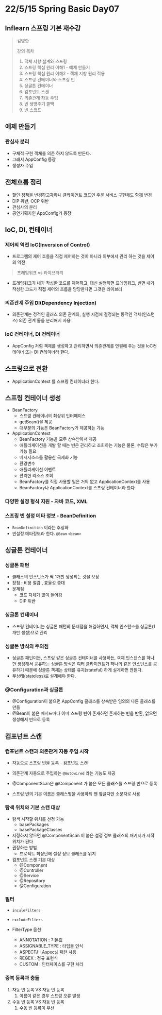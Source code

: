 # 22/5/15 Spring Basic Day07

## Inflearn 스프링 기본 재수강

> 김영한
>
> 강의 목차
>
> 1. 객체 지향 설계와 스프링
> 2. 스프링 핵심 원리 이해1 - 예제 만들기
> 3. 스프링 핵심 원리 이해2 - 객체 지향 원리 적용
> 4. 스프링 컨테이너와 스프링 빈
> 5. 싱글톤 컨테이너
> 6. 컴포넌트 스캔
> 7. 의존관계 자동 주입
> 8. 빈 생명주기 콜백
> 9. 빈 스코프

## 예제 만들기

### 관심사 분리

- 구체적 구현 객체를 의존 하지 않도록 만든다.
- 그래서 AppConfig 등장
- 생성자 주입

## 전체흐름 정리

- 할인 정책을 변경하고자하니 클라이언트 코드인 주문 서비스 구현체도 함께 변경
- DIP 위반, OCP 위반
- 관심사의 분리
- 공연기획자인 AppConfig가 등장

## IoC, DI, 컨테이너

### 제어의 역전 IoC(Inversion of Control)

- 프로그램의 제어 흐름을 직접 제어하는 것이 아니라 외부에서 관리 하는 것을 제어의 역전

> 프레임워크 vs 라이브러리

- 프레임워크가 내가 작성한 코드를 제어하고, 대신 실행하면 프레임워크, 반면 내가 작성한 코드가 직접 제어의 흐름을 담당한다면 그것은 라이브러

### 의존관계 주입 DI(Dependency Injection)

- 의존관계는 정적인 클래스 의존 관계와, 실행 시점에 결정되는 동적인 객체(인스턴스) 의존 관계 둘을 분리해서 사용

### IoC 컨테이너, DI 컨테이너

- AppConfig 처럼 객체를 생성하고 관리하면서 의존관계를 연결해 주는 것을 IoC컨테이너 또는 DI 컨테이너라 한다.

## 스프링으로 전환

- ApplicationContext 를 스프링 컨테이너라 한다.

## 스프링 컨테이너 생성

- BeanFactory
  - 스프링 컨테이너의 최상위 인터페이스
  - getBean()을 제공
  - 대부분의 기능은 BeanFactory가 제공하는 기능
- ApplicationContext
  - BeanFactory 기능을 모두 상속받아서 제공
  - 애플리케이션을 개발 할 때는 빈은 관리하고 조회하는 기능은 물론, 수많은 부가기능 필요
  - 메시지소스를 활용한 국제화 기능
  - 환경변수
  - 애플리케이션 이벤트
  - 편리한 리소스 조회
  - BeanFactory를 직접 사용할 일은 거의 없고 ApplicationContext를 사용
  - BeanFactory나 ApplicationContext를 스프링 컨테이너라 한다.

### 다양한 설정 형식 지원 - 자바 코드, XML

### 스프링 빈 설정 메타 정보 - BeanDefinition

- `BeanDefinition` 이라는 추상화
- 빈설정 메타정보라 한다. `@Bean`  `<bean>`

## 싱글톤 컨테이너

### 싱글톤 패턴

- 클래스의 인스턴스가 딱 1개만 생성되는 것을 보장
- 장점 : 비용 절감 , 효율성 증대
- 문제점
  - 코드 자체가 많이 들어감
  - DIP 위반

### 싱글톤 컨테이너

- 스프링 컨테이너는 싱글톤 패턴의 문제점을 해결하면서, 객체 인스턴스를 싱글톤(1개만 생성)으로 관리

### 싱글톤 방식의 주의점

- 싱글톤 패턴이든, 스프링 같은 싱글톤 컨테이너를 사용하든, 객체 인스턴스를 하나만 생성해서 공유하는 싱글톤 방식은 여러 클라이언트가 하나의 같은 인스턴스를 공유하기 때문에 싱글톤 객체는 상태를 유지(stateful) 하게 설계하면 안된다.
- 무상태(stateless)로 설계해야 한다.

### @Configuration과 싱글톤

- @Configuration이 붙으면 AppConfig 클래스를 상속받은 임의의 다른 클래스를 만듦
- @Bean이 붙은 메서드마다 이미 스프링 빈이 존재하면 존재하는 빈을 반환, 없으면 생성해서 빈으로 등록

## 컴포넌트 스캔

### 컴포넌트 스캔과 의존관계 자동 주입 시작

- 자동으로 스프링 빈을 등록 - 컴포넌트 스캔
- 의존관계 자동으로 주입하는 `@Autowired` 라는 기능도 제공

- @ComponentScan은 @Component 가 붙은 모든 클래스를 스프링 빈으로 등록
- 스프링 빈의 기본 이름은 클래스명을 사용하되 맨 앞글자만 소문자로 사용

### 탐색 위치와 기본 스캔 대상

- 탐색 시작할 위치를 선정 가능
  - basePackages
  - basePackageClasses 
- 지정하지 않으면 @ComponentScan 이 붙은 설정 정보 클래스의 패키지가 시작 위치가 된다
- 권장하는 방법
  - 프로젝트 최상단에 설정 정보 클래스를 위치
- 컴포넌트 스캔 기본 대상
  - @Component 
  - @Controller
  - @Service
  - @Repository
  - @Configuration

### 필터

- `inculeFilters`
- `excludeFilters`

- FilterType 옵션
  - ANNOTATION : 기본값
  - ASSIGNABLE_TYPE : 타입을 인식
  - ASPECTJ : AspectJ 패턴 사용
  - REGEX : 정규 표현식
  - CUSTOM : 인터페이스를 구현 처리

### 중복 등록과 충돌

1. 자동 빈 등록 VS 자동 빈 등록
   1. 이름이 같은 경우 스프링 오류 발생
2. 수동 빈 등록 VS 자동 빈 등록
   1. 수동 빈 등록이 우선


